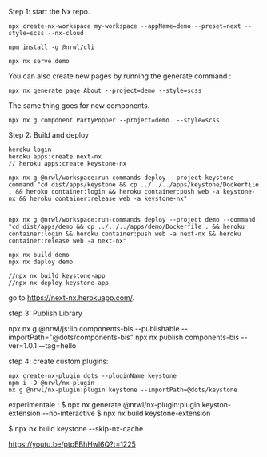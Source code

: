 Step 1: start the Nx repo.

```
npx create-nx-workspace my-workspace --appName=demo --preset=next --style=scss --nx-cloud

npm install -g @nrwl/cli

npx nx serve demo
```

You can also create new pages by running the generate command :

```
npx nx generate page About --project=demo --style=scss
```

The same thing goes for new components.

```
npx nx g component PartyPopper --project=demo  --style=scss
```

Step 2: Build and deploy

```
heroku login
heroku apps:create next-nx
// heroku apps:create keystone-nx
```

```
npx nx g @nrwl/workspace:run-commands deploy --project keystone --command "cd dist/apps/keystone && cp ../../../apps/keystone/Dockerfile . && heroku container:login && heroku container:push web -a keystone-nx && heroku container:release web -a keystone-nx"


npx nx g @nrwl/workspace:run-commands deploy --project demo --command "cd dist/apps/demo && cp ../../../apps/demo/Dockerfile . && heroku container:login && heroku container:push web -a next-nx && heroku container:release web -a next-nx"
```

```
npx nx build demo
npx nx deploy demo

//npx nx build keystone-app
//npx nx deploy keystone-app
```

go to https://next-nx.herokuapp.com/.

step 3: Publish Library

npx nx g @nrwl/js:lib components-bis --publishable --importPath="@dots/components-bis"
npx nx publish components-bis --ver=1.0.1 --tag=hello

step 4: create custom plugins:

```
npx create-nx-plugin dots --pluginName keystone
npm i -D @nrwl/nx-plugin
nx g @nrwl/nx-plugin:plugin keystone --importPath=@dots/keystone
```

experimentale :
$ npx nx generate @nrwl/nx-plugin:plugin keyston-extension --no-interactive
$ npx nx build keystone-extension

$ npx nx build keystone --skip-nx-cache

https://youtu.be/ptpEBhHwl6Q?t=1225
